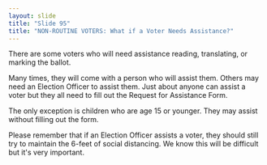 ```yaml
---
layout: slide
title: "Slide 95"
title: "NON-ROUTINE VOTERS: What if a Voter Needs Assistance?"
---
```


There are some voters who will need assistance reading, translating, or marking the ballot.

Many times, they will come with a person who will assist them. Others may need an Election Officer to assist them. Just about anyone can assist a voter but they all need to fill out the Request for Assistance Form.

The only exception is children who are age 15 or younger. They may assist without filling out the form.

Please remember that if an Election Officer assists a voter, they should still try to maintain the 6-feet of social distancing. We know this will be difficult but it's very important.
